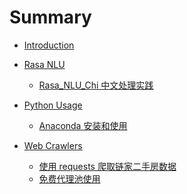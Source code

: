 # Summary

- [Introduction](README.md)

- [Rasa NLU]()
  - [Rasa_NLU_Chi 中文处理实践](rasa_nlu_chi_demo.md)

- [Python Usage]()
  - [Anaconda 安装和使用](anaconda.md)

- [Web Crawlers]()
  - [使用 requests 爬取链家二手房数据]()
  - [免费代理池使用]()

